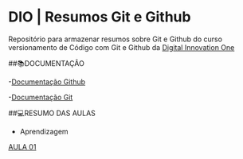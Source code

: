 # DIO | Resumos Git e Github

Repositório para armazenar resumos sobre Git e Github do curso versionamento de Código com Git e Github da [Digital Innovation One](https://www.dio.me/)

##📚DOCUMENTAÇÃO

-[Documentação Github](https://docs.github.com/pt)

-[Documentação Git](https://git-scm.com/doc)

##💻RESUMO DAS AULAS

- Aprendizagem

[AULA 01](SITE)

